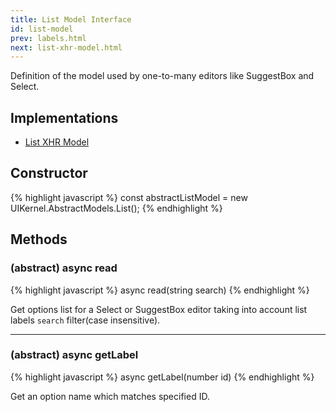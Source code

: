 ```yaml
---
title: List Model Interface
id: list-model
prev: labels.html
next: list-xhr-model.html
---
```


Definition of the model used by one-to-many editors like SuggestBox and Select.

## Implementations

* [List XHR Model](list-xhr-model.html)

## Constructor

{% highlight javascript %}
  const abstractListModel = new UIKernel.AbstractModels.List();
{% endhighlight %}

## Methods

### (abstract) async read

{% highlight javascript %}
 async read(string search)
{% endhighlight %}

Get options list for a Select or SuggestBox editor taking into account list labels `search` filter(case insensitive).

---

### (abstract) async getLabel

{% highlight javascript %}
 async getLabel(number id)
{% endhighlight %}

Get an option name which matches specified ID.
